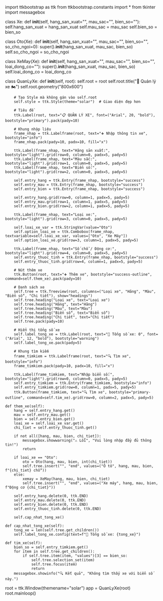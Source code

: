 import ttkbootstrap as ttk
from ttkbootstrap.constants import *
from tkinter import messagebox

class Xe:
    def __init__(self, hang_san_xuat="", mau_sac="", bien_so=""):
        self.hang_san_xuat = hang_san_xuat
        self.mau_sac = mau_sac
        self.bien_so = bien_so

class Oto(Xe):
    def __init__(self, hang_san_xuat="", mau_sac="", bien_so="", so_cho_ngoi=0):
        super().__init__(hang_san_xuat, mau_sac, bien_so)
        self.so_cho_ngoi = so_cho_ngoi

class XeMay(Xe):
    def __init__(self, hang_san_xuat="", mau_sac="", bien_so="", loai_dong_co=""):
        super().__init__(hang_san_xuat, mau_sac, bien_so)
        self.loai_dong_co = loai_dong_co

class QuanLyXe:
    def __init__(self, root):
        self.root = root
        self.root.title("🚗 Quản lý xe 🏍")
        self.root.geometry("800x600")

        # Tạo Style mà không gán vào self.root
        self.style = ttk.Style(theme="solar")  # Giao diện đẹp hơn

        # Tiêu đề
        ttk.Label(root, text="📋 QUẢN LÝ XE", font=("Arial", 20, "bold"), bootstyle="primary").pack(pady=10)

        # Khung nhập liệu
        frame_nhap = ttk.Labelframe(root, text="➕ Nhập thông tin xe", bootstyle="info")
        frame_nhap.pack(pady=10, padx=10, fill="x")

        ttk.Label(frame_nhap, text="Hãng sản xuất:", bootstyle="light").grid(row=0, column=0, padx=5, pady=5)
        ttk.Label(frame_nhap, text="Màu sắc:", bootstyle="light").grid(row=1, column=0, padx=5, pady=5)
        ttk.Label(frame_nhap, text="Biển số:", bootstyle="light").grid(row=2, column=0, padx=5, pady=5)

        self.entry_hang = ttk.Entry(frame_nhap, bootstyle="success")
        self.entry_mau = ttk.Entry(frame_nhap, bootstyle="success")
        self.entry_bien = ttk.Entry(frame_nhap, bootstyle="success")

        self.entry_hang.grid(row=0, column=1, padx=5, pady=5)
        self.entry_mau.grid(row=1, column=1, padx=5, pady=5)
        self.entry_bien.grid(row=2, column=1, padx=5, pady=5)

        ttk.Label(frame_nhap, text="Loại xe:", bootstyle="light").grid(row=3, column=0, padx=5, pady=5)

        self.loai_xe_var = ttk.StringVar(value="Oto")
        self.option_loai_xe = ttk.Combobox(frame_nhap, textvariable=self.loai_xe_var, values=["Oto", "Xe Máy"])
        self.option_loai_xe.grid(row=3, column=1, padx=5, pady=5)

        ttk.Label(frame_nhap, text="Số chỗ / Động cơ:", bootstyle="light").grid(row=4, column=0, padx=5, pady=5)
        self.entry_thuoc_tinh = ttk.Entry(frame_nhap, bootstyle="success")
        self.entry_thuoc_tinh.grid(row=4, column=1, padx=5, pady=5)

        # Nút thêm xe
        ttk.Button(root, text="➕ Thêm xe", bootstyle="success-outline", command=self.them_xe).pack(pady=10)

        # Danh sách xe
        self.tree = ttk.Treeview(root, columns=("Loại xe", "Hãng", "Màu", "Biển số", "Chi tiết"), show="headings")
        self.tree.heading("Loại xe", text="Loại xe")
        self.tree.heading("Hãng", text="Hãng")
        self.tree.heading("Màu", text="Màu")
        self.tree.heading("Biển số", text="Biển số")
        self.tree.heading("Chi tiết", text="Chi tiết")
        self.tree.pack(pady=10)

        # Hiển thị tổng số xe
        self.label_tong_xe = ttk.Label(root, text="🚗 Tổng số xe: 0", font=("Arial", 12, "bold"), bootstyle="warning")
        self.label_tong_xe.pack(pady=5)

        # Khung tìm kiếm
        frame_timkiem = ttk.Labelframe(root, text="🔍 Tìm xe", bootstyle="info")
        frame_timkiem.pack(pady=10, padx=10, fill="x")

        ttk.Label(frame_timkiem, text="Nhập biển số:", bootstyle="light").grid(row=0, column=0, padx=5, pady=5)
        self.entry_timkiem = ttk.Entry(frame_timkiem, bootstyle="info")
        self.entry_timkiem.grid(row=0, column=1, padx=5, pady=5)
        ttk.Button(frame_timkiem, text="🔍 Tìm xe", bootstyle="primary-outline", command=self.tim_xe).grid(row=0, column=2, padx=5, pady=5)

    def them_xe(self):
        hang = self.entry_hang.get()
        mau = self.entry_mau.get()
        bien = self.entry_bien.get()
        loai_xe = self.loai_xe_var.get()
        chi_tiet = self.entry_thuoc_tinh.get()

        if not all([hang, mau, bien, chi_tiet]):
            messagebox.showwarning("⚠️ Lỗi", "Vui lòng nhập đầy đủ thông tin!")
            return

        if loai_xe == "Oto":
            oto = Oto(hang, mau, bien, int(chi_tiet))
            self.tree.insert("", "end", values=("Ô tô", hang, mau, bien, f"{chi_tiet} chỗ"))
        else:
            xemay = XeMay(hang, mau, bien, chi_tiet)
            self.tree.insert("", "end", values=("Xe máy", hang, mau, bien, f"Động cơ {chi_tiet}"))

        self.entry_hang.delete(0, ttk.END)
        self.entry_mau.delete(0, ttk.END)
        self.entry_bien.delete(0, ttk.END)
        self.entry_thuoc_tinh.delete(0, ttk.END)

        self.cap_nhat_tong_xe()

    def cap_nhat_tong_xe(self):
        tong_xe = len(self.tree.get_children())
        self.label_tong_xe.config(text=f"🚗 Tổng số xe: {tong_xe}")

    def tim_xe(self):
        bien_so = self.entry_timkiem.get()
        for item in self.tree.get_children():
            if self.tree.item(item, "values")[3] == bien_so:
                self.tree.selection_set(item)
                self.tree.focus(item)
                return
        messagebox.showinfo("🔍 Kết quả", "Không tìm thấy xe với biển số này.")

root = ttk.Window(themename="solar")
app = QuanLyXe(root)
root.mainloop()
